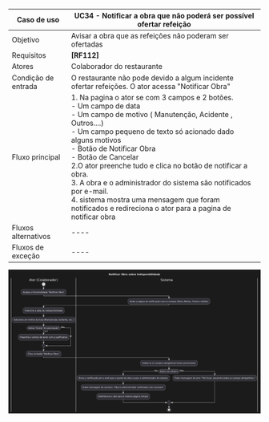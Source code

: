 
| Caso de uso         | UC34 - Notificar a obra que não poderá ser possível ofertar refeição                                                                                                                                                                                                                                                                                                                                                                                                                                                                        |
| ------------------- | ------------------------------------------------------------------------------------------------------------------------------------------------------------------------------------------------------------------------------------------------------------------------------------------------------------------------------------------------------------------------------------------------------------------------------------------------------------------------------------------------------------------------------------ |
| Objetivo            | Avisar a obra que as refeições não poderam ser ofertadas                                                                                                                                                                                                                                                                                                                                                                                                                                                                             |
| Requisitos          | **[RF112]**                                                                                                                                                                                                                                                                                                                                                                                                                                                                                                                          |
| Atores              | Colaborador do restaurante                                                                                                                                                                                                                                                                                                                                                                                                                                                                                                           |
| Condição de entrada | O restaurante não pode devido a algum incidente ofertar refeições. O ator acessa "Notificar Obra"                                                                                                                                                                                                                                                                                                                                                                                                                                    |
| Fluxo principal     | 1. Na pagina o ator se com 3 campos e 2 botões.<br>         - Um campo de data<br>		 - Um campo de motivo ( Manutenção, Acidente , Outros....)<br>		 - Um campo pequeno de texto só acionado dado alguns    motivos<br>		 - Botão de Notificar Obra<br>		 - Botão de Cancelar<br>2.O ator preenche tudo e clica no botão de notificar a obra.<br>3. A obra e o administrador do sistema são notificados por e-mail.<br>4. sistema mostra uma mensagem que foram notificados e redireciona o ator para a pagina de notificar obra<br> |
| Fluxos alternativos | ----                                                                                                                                                                                                                                                                                                                                                                                                                                                                                                                                 |
| Fluxos de exceção   | ----                                                                                                                                                                                                                                                                                                                                                                                                                                                                                                                                 |
![Diagram](atividades_notificar_obra.png)